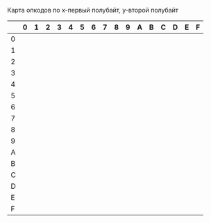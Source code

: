 Карта опкодов
по x-первый полубайт, y-второй полубайт

|  | 0|  1|  2|  3|  4|  5|  6|  7|  8|  9|  A|  B|  C|  D|  E|  F|
|--|--|---|---|---|---|---|---|---|---|---|---|---|---|---|---|---|
| 0|  |   |   |   |   |   |   |   |   |   |   |   |   |   |   |   |
| 1|  |   |   |   |   |   |   |   |   |   |   |   |   |   |   |   |
| 2|  |   |   |   |   |   |   |   |   |   |   |   |   |   |   |   |
| 3|  |   |   |   |   |   |   |   |   |   |   |   |   |   |   |   |
| 4|  |   |   |   |   |   |   |   |   |   |   |   |   |   |   |   |
| 5|  |   |   |   |   |   |   |   |   |   |   |   |   |   |   |   |
| 6|  |   |   |   |   |   |   |   |   |   |   |   |   |   |   |   |
| 7|  |   |   |   |   |   |   |   |   |   |   |   |   |   |   |   |
| 8|  |   |   |   |   |   |   |   |   |   |   |   |   |   |   |   |
| 9|  |   |   |   |   |   |   |   |   |   |   |   |   |   |   |   |
| A|  |   |   |   |   |   |   |   |   |   |   |   |   |   |   |   |
| B|  |   |   |   |   |   |   |   |   |   |   |   |   |   |   |   |
| C|  |   |   |   |   |   |   |   |   |   |   |   |   |   |   |   |
| D|  |   |   |   |   |   |   |   |   |   |   |   |   |   |   |   |
| E|  |   |   |   |   |   |   |   |   |   |   |   |   |   |   |   |
| F|  |   |   |   |   |   |   |   |   |   |   |   |   |   |   |   |
